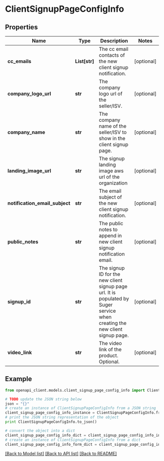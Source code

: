 # ClientSignupPageConfigInfo


## Properties
Name | Type | Description | Notes
------------ | ------------- | ------------- | -------------
**cc_emails** | **List[str]** | The cc email contacts of the new client signup notification. | [optional] 
**company_logo_url** | **str** | The company logo url of the seller/ISV. | [optional] 
**company_name** | **str** | The company name of the seller/ISV to show in the client signup page. | [optional] 
**landing_image_url** | **str** | The signup landing image aws url of the organization | [optional] 
**notification_email_subject** | **str** | The email subject of the new client signup notification. | [optional] 
**public_notes** | **str** | The public notes to append in new client signup notification email. | [optional] 
**signup_id** | **str** | The signup ID for the new client signup page url. It is populated by Suger service when creating the new client signup page. | [optional] 
**video_link** | **str** | The video link of the product. Optional. | [optional] 

## Example

```python
from openapi_client.models.client_signup_page_config_info import ClientSignupPageConfigInfo

# TODO update the JSON string below
json = "{}"
# create an instance of ClientSignupPageConfigInfo from a JSON string
client_signup_page_config_info_instance = ClientSignupPageConfigInfo.from_json(json)
# print the JSON string representation of the object
print ClientSignupPageConfigInfo.to_json()

# convert the object into a dict
client_signup_page_config_info_dict = client_signup_page_config_info_instance.to_dict()
# create an instance of ClientSignupPageConfigInfo from a dict
client_signup_page_config_info_form_dict = client_signup_page_config_info.from_dict(client_signup_page_config_info_dict)
```
[[Back to Model list]](../README.md#documentation-for-models) [[Back to API list]](../README.md#documentation-for-api-endpoints) [[Back to README]](../README.md)


